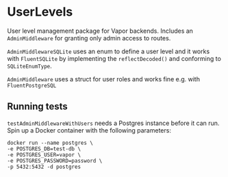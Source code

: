 # UserLevels

User level management package for Vapor backends. Includes an `AdminMiddleware` for granting only admin access to routes.

`AdminMiddlewareSQLite` uses an enum to define a user level and it works with `FluentSQLite` by implementing the `reflectDecoded()` and conforming to `SQLiteEnumType`.

`AdminMiddleware` uses a struct for user roles and works fine e.g. with `FluentPostgreSQL` 

## Running tests

`testAdminMiddlewareWithUsers` needs a Postgres instance before it can run. Spin up a Docker container with the following parameters:
```
docker run --name postgres \                                                         
-e POSTGRES_DB=test-db \
-e POSTGRES_USER=vapor \
-e POSTGRES_PASSWORD=password \
-p 5432:5432 -d postgres
```

